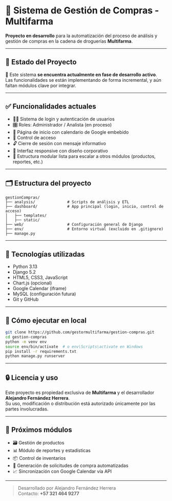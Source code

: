 # 🧾 Sistema de Gestión de Compras - Multifarma

**Proyecto en desarrollo** para la automatización del proceso de análisis y gestión de compras en la cadena de droguerías **Multifarma**.

---

## 🚧 Estado del Proyecto

🚨 Este sistema **se encuentra actualmente en fase de desarrollo activo**.  
Las funcionalidades se están implementando de forma incremental, y aún faltan módulos clave por integrar.

---

## ✅ Funcionalidades actuales

- 🧑‍💻 Sistema de login y autenticación de usuarios
- 🎛️ Roles: Administrador / Analista (en proceso)
- 📅 Página de inicio con calendario de Google embebido
- 🔐 Control de acceso
- 🔓 Cierre de sesión con mensaje informativo
- 🎨 Interfaz responsive con diseño corporativo
- 📁 Estructura modular lista para escalar a otros módulos (productos, reportes, etc.)

---

## 🗂️ Estructura del proyecto

```
gestionCompras/
├── analysis/              # Scripts de análisis y ETL
├── dashboard/             # App principal (login, inicio, control de acceso)
│   ├── templates/
│   ├── static/
├── web/                   # Configuración general de Django
├── env/                   # Entorno virtual (excluido en .gitignore)
├── manage.py
```

---

## 🚀 Tecnologías utilizadas

- Python 3.13
- Django 5.2
- HTML5, CSS3, JavaScript
- Chart.js (opcional)
- Google Calendar (iframe)
- MySQL (configuración futura)
- Git y GitHub

---

## 🧪 Cómo ejecutar en local

```bash
git clone https://github.com/gestormultifarma/gestion-compras.git
cd gestion-compras
python -m venv env
source env/bin/activate  # o env\Scripts\activate en Windows
pip install -r requirements.txt
python manage.py runserver
```

---

## 🔒 Licencia y uso

Este proyecto es propiedad exclusiva de **Multifarma** y el desarrollador **Alejandro Fernández Herrera**.  
Su uso, modificación o distribución está autorizado únicamente por las partes involucradas.

---

## 📌 Próximos módulos

- 🗃️ Gestión de productos
- 📊 Módulo de reportes y estadísticas
- 📦 Control de inventarios
- 🧾 Generación de solicitudes de compra automatizadas
- 📈 Sincronización con Google Calendar vía API

---

> Desarrollado por Alejandro Fernández Herrera  
> Contacto: **+57 321 464 9277**